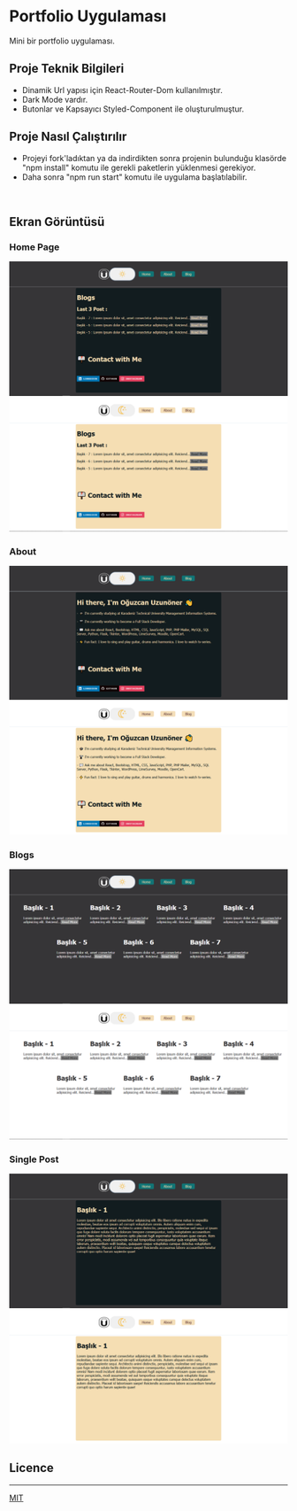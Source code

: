 # Portfolio Uygulaması

Mini bir portfolio uygulaması.


## Proje Teknik Bilgileri

* Dinamik Url yapısı için React-Router-Dom kullanılmıştır.
* Dark Mode vardır.
* Butonlar ve Kapsayıcı Styled-Component ile oluşturulmuştur.

## Proje Nasıl Çalıştırılır

- Projeyi fork'ladıktan ya da indirdikten sonra projenin bulunduğu klasörde "npm install" komutu ile gerekli paketlerin yüklenmesi gerekiyor.
- Daha sonra "npm run start" komutu ile uygulama başlatılabilir.

<br>

## Ekran Görüntüsü

### Home Page

<p align="center">
  <img src="readme_image/home_dark.PNG" alt="Home">
  <img src="readme_image/home_light.PNG" alt="Home">
</p>

### About

<p align="center">
  <img src="readme_image/about_dark.PNG" alt="About"/>
  <img src="readme_image/about_light.PNG" alt="About"/>
</p>


### Blogs

<p align="center">
  <img src="readme_image/blogs_dark.PNG" alt="Blogs"/>
  <img src="readme_image/blogs_light.PNG" alt="Blogs"/>
</p>

### Single Post

<p align="center">
  <img src="readme_image/single_post_dark.PNG" alt="Single Post"/>
  <img src="readme_image/single_post_light.PNG" alt="Single Post"/>
</p>

## Licence
---
[MIT](https://choosealicense.com/licenses/mit/)
